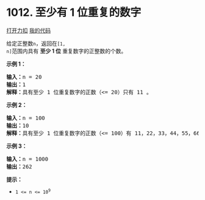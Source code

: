 # 1012. 至少有 1 位重复的数字

[打开力扣](https://leetcode.cn/problems/numbers-with-repeated-digits) [我的代码](1012.numbers_with_repeated_digits.py)

给定正整数<code>n</code>，返回在<em></em><code>[1, n]</code><em></em>范围内具有 <strong>至少 1 位</strong> 重复数字的正整数的个数。



<strong>示例 1：</strong>

<pre>
<strong>输入：</strong>n = 20
<strong>输出：</strong>1
<strong>解释：</strong>具有至少 1 位重复数字的正数（<= 20）只有 11 。
</pre>

<strong>示例 2：</strong>

<pre>
<strong>输入：</strong>n = 100
<strong>输出：</strong>10
<strong>解释：</strong>具有至少 1 位重复数字的正数（<= 100）有 11，22，33，44，55，66，77，88，99 和 100 。
</pre>

<strong>示例 3：</strong>

<pre>
<strong>输入：</strong>n = 1000
<strong>输出：</strong>262
</pre>



<strong>提示：</strong>

<ul>
	<li><code>1 <= n <= 10<sup>9</sup></code></li>
</ul>
